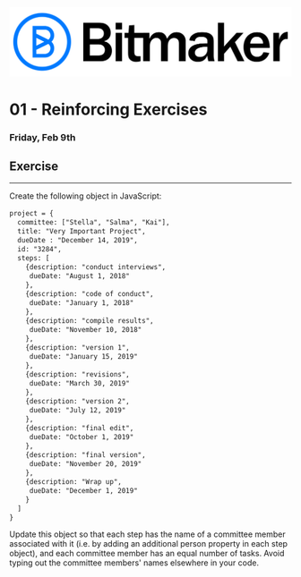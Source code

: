 ![Bitmaker](https://github.com/johncarlolopez/bitmaker-reference/blob/master/bitmakerlogo.svg)
# 01 - Reinforcing Exercises
### Friday, Feb 9th

## Exercise
___
Create the following object in JavaScript:
```
project = {
  committee: ["Stella", "Salma", "Kai"],
  title: "Very Important Project",
  dueDate : "December 14, 2019",
  id: "3284",
  steps: [
    {description: "conduct interviews",
     dueDate: "August 1, 2018"
    },
    {description: "code of conduct",
     dueDate: "January 1, 2018"
    },
    {description: "compile results",
     dueDate: "November 10, 2018"
    },
    {description: "version 1",
     dueDate: "January 15, 2019"
    },
    {description: "revisions",
     dueDate: "March 30, 2019"
    },
    {description: "version 2",
     dueDate: "July 12, 2019"
    },
    {description: "final edit",
     dueDate: "October 1, 2019"
    },
    {description: "final version",
     dueDate: "November 20, 2019"
    },
    {description: "Wrap up",
     dueDate: "December 1, 2019"
    }
  ]
}
```
Update this object so that each step has the name of a committee member associated with it (i.e. by adding an additional person property in each step object), and each committee member has an equal number of tasks. Avoid typing out the committee members' names elsewhere in your code.
